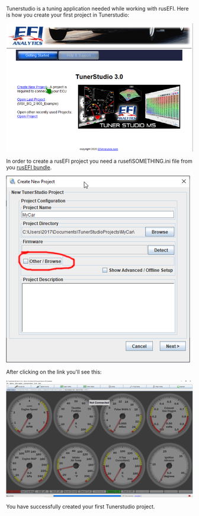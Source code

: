 Tunerstudio is a tuning application needed while working with rusEFI. Here is how you create your first project in Tunerstudio:

![First project](FAQ/images/simulator/TCP_first_project.png)


In order to create a rusEFI project you need a rusefiSOMETHING.ini file from you [rusEFI bundle](https://github.com/rusefi/rusefi/wiki/Download).

![Menu](FAQ/images/simulator/TunerStudio_other_browse.png)

After clicking on the link you'll see this:

![Menu](FAQ/images/simulator/TCP_menu.png)

You have successfully created your first Tunerstudio project.